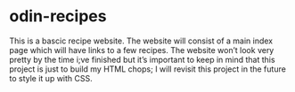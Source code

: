 # odin-recipes

This is a bascic recipe website.
The website will consist of a main index page which will have links to a few recipes. The website won’t look very pretty by the time i;ve finished but it’s important to keep in mind that this project is just to build my HTML chops; I will revisit this project in the future to style it up with CSS.